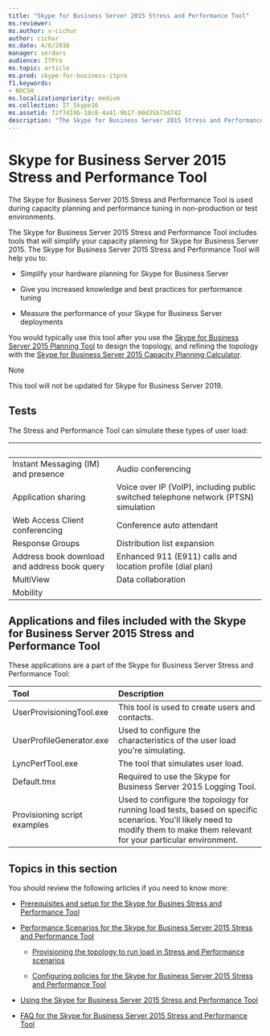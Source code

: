 ```yaml
---
title: "Skype for Business Server 2015 Stress and Performance Tool"
ms.reviewer: 
ms.author: v-cichur
author: cichur
ms.date: 4/6/2016
manager: serdars
audience: ITPro
ms.topic: article
ms.prod: skype-for-business-itpro
f1.keywords:
- NOCSH
ms.localizationpriority: medium
ms.collection: IT_Skype16
ms.assetid: f2f7d19b-18c8-4a41-9b17-80d35b73d742
description: "The Skype for Business Server 2015 Stress and Performance Tool is used during capacity planning and performance tuning in non-production or test environments."
---
```


# Skype for Business Server 2015 Stress and Performance Tool
 
The Skype for Business Server 2015 Stress and Performance Tool is used during capacity planning and performance tuning in non-production or test environments.
  
The Skype for Business Server 2015 Stress and Performance Tool includes tools that will simplify your capacity planning for Skype for Business Server 2015. The Skype for Business Server 2015 Stress and Performance Tool will help you to:
  
- Simplify your hardware planning for Skype for Business Server
    
- Give you increased knowledge and best practices for performance tuning
    
- Measure the performance of your Skype for Business Server deployments
    
You would typically use this tool after you use the [Skype for Business Server 2015 Planning Tool](../../management-tools/planning-tool/planning-tool.md) to design the topology, and refining the topology with the [Skype for Business Server 2015 Capacity Planning Calculator](../../management-tools/capacity-planning-calculator.md). 

> [!NOTE]
> This tool will not be updated for Skype for Business Server 2019.
  
## Tests

The Stress and Performance Tool can simulate these types of user load:
  
|&nbsp;|&nbsp;|
|:-----|:-----|
|Instant Messaging (IM) and presence  <br/> |Audio conferencing  <br/> |
|Application sharing  <br/> |Voice over IP (VoIP), including public switched telephone network (PTSN) simulation  <br/> |
|Web Access Client conferencing  <br/> |Conference auto attendant  <br/> |
|Response Groups  <br/> |Distribution list expansion  <br/> |
|Address book download and address book query  <br/> |Enhanced 911 (E911) calls and location profile (dial plan)  <br/> |
|MultiView  <br/> |Data collaboration  <br/> |
|Mobility  <br/> ||
   
## Applications and files included with the Skype for Business Server 2015 Stress and Performance Tool

These applications are a part of the Skype for Business Server Stress and Performance Tool:
  
|**Tool**|**Description**|
|:-----|:-----|
|UserProvisioningTool.exe  <br/> |This tool is used to create users and contacts.  <br/> |
|UserProfileGenerator.exe  <br/> |Used to configure the characteristics of the user load you're simulating.  <br/> |
|LyncPerfTool.exe  <br/> |The tool that simulates user load.  <br/> |
|Default.tmx  <br/> |Required to use the Skype for Business Server 2015 Logging Tool.  <br/> |
|Provisioning script examples  <br/> |Used to configure the topology for running load tests, based on specific scenarios. You'll likely need to modify them to make them relevant for your particular environment.  <br/> |
   
## Topics in this section

You should review the following articles if you need to know more:
  
- [Prerequisites and setup for the Skype for Busines Stress and Performance Tool](prerequisites-and-setup.md)
    
- [Performance Scenarios for the Skype for Business Server 2015 Stress and Performance Tool](scenarios.md)
    
  - [Provisioning the topology to run load in Stress and Performance scenarios](provisioning-the-topology-to-run-load.md)
    
  - [Configuring policies for the Skype for Business Server 2015 Stress and Performance Tool](configuring-policies.md)
    
- [Using the Skype for Business Server 2015 Stress and Performance Tool](using-the-tool.md)
    
- [FAQ for the Skype for Business Server 2015 Stress and Performance Tool](faq.md)
    

